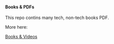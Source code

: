 #### Books & PDFs

This repo contins many tech, non-tech books PDF. 


More here:

[Books & Videos](https://myfavlinks.vercel.app/)

